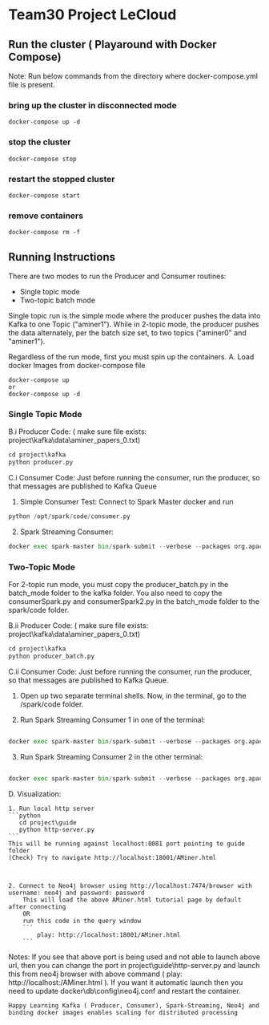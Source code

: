 # Team30 Project LeCloud

## Run the cluster ( Playaround with Docker Compose)
Note: Run below commands from the directory where docker-compose.yml file is present.
### bring up the cluster in disconnected mode
```
docker-compose up -d
```
### stop the cluster
```
docker-compose stop
```
### restart the stopped cluster
```
docker-compose start
```
### remove containers
```
docker-compose rm -f
```

## Running Instructions
There are two modes to run the Producer and Consumer routines:
* Single topic mode 
* Two-topic batch mode

Single topic run is the simple mode where the producer pushes the data into Kafka to one Topic ("aminer1").  While in 2-topic mode, the producer pushes the data alternately, per the batch size set, to two topics ("aminer0" and "aminer1"). 

Regardless of the run mode, first you must spin up the containers.
A. Load docker Images from docker-compose file
```
docker-compose up
or 
docker-compose up -d
```

### Single Topic Mode
B.i Producer Code: 
( make sure file exists: project\kafka\data\aminer_papers_0.txt)

```python
cd project\kafka
python producer.py
```

C.i Consumer Code: 
    Just before running the consumer, run the producer, so that messages are published to Kafka Queue

  1. Simple Consumer Test: Connect to Spark Master docker and run 
  ```python
  python /opt/spark/code/consumer.py
  ```

  2. Spark Streaming Consumer: 
  ```python
  docker exec spark-master bin/spark-submit --verbose --packages org.apache.spark:spark-streaming-kafka-0-8_2.11:2.3.1 --master spark://spark-master:7077 /opt/spark/code/consumerSpark.py
  ```

### Two-Topic Mode
For 2-topic run mode, you must copy the producer_batch.py in the batch_mode folder to the kafka folder.  You also need to copy the consumerSpark.py and consumerSpark2.py in the batch_mode folder to the spark/code folder.

B.ii Producer Code: 
( make sure file exists: project\kafka\data\aminer_papers_0.txt)

```python
cd project\kafka
python producer_batch.py
```

C.ii Consumer Code: 
    Just before running the consumer, run the producer, so that messages are published to Kafka Queue.

  1. Open up two separate terminal shells.  Now, in the terminal, go to the /spark/code folder.
  

  2. Run Spark Streaming Consumer 1 in one of the terminal: 
  ```python
 
  docker exec spark-master bin/spark-submit --verbose --packages org.apache.spark:spark-streaming-kafka-0-8_2.11:2.3.1 --master spark://spark-master:7077  --executor-memory 1g --num-executors 2 --executor-cores 1 --total-executor-cores 2  /opt/spark/code/consumerSpark.py

  ```
  3. Run Spark Streaming Consumer 2 in the other terminal:
  ```python
 
  docker exec spark-master bin/spark-submit --verbose --packages org.apache.spark:spark-streaming-kafka-0-8_2.11:2.3.1 --master spark://spark-master:7077  --executor-memory 1g --num-executors 2 --executor-cores 1 --total-executor-cores 2  /opt/spark/code/consumerSpark2.py

  ```

D.  Visualization:
    
    1. Run local http server
    ```python
       cd project\guide
       python http-server.py
    ```
    This will be running against localhost:8081 port pointing to guide folder
    (Check) Try to navigate http://localhost:18001/AMiner.html

    

    2. Connect to Neo4j browser using http://localhost:7474/browser with username: neo4j and password: password
        This will load the above AMiner.html tutorial page by default after connecting
        OR
        run this code in the query window 
        ```
            play: http://localhost:18001/AMiner.html    
        ```
Notes: If you see that above port is being used and not able to launch above url, then you can change the port in project\guide\http-server.py and launch this from neo4j browser with above command ( play: http://localhost:<port>/AMiner.html ). If you want it automatic launch then you need to update docker\db\config\neo4j.conf and restart the container.
```
Happy Learning Kafka ( Producer, Consumer), Spark-Streaming, Neo4j and binding docker images enables scaling for distributed processing
```